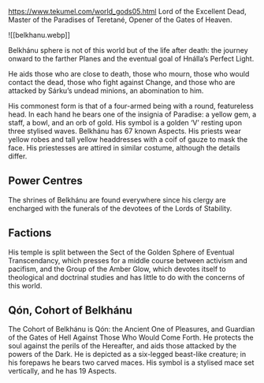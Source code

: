 https://www.tekumel.com/world_gods05.html
Lord of the Excellent Dead, Master of the Paradises of Teretané, Opener of the Gates of Heaven.

![[belkhanu.webp]]

Belkhánu sphere is not of this world but of the life after death: the journey onward to the farther Planes and the eventual goal of Hnálla’s Perfect Light.

He aids those who are close to death, those who mourn, those who would contact the dead, those who fight against Change, and those who are attacked by Sárku’s undead minions, an abomination to him.

His commonest form is that of a four-armed being with a round, featureless head. In each hand he bears one of the insignia of Paradise: a yellow gem, a staff, a bowl, and an orb of gold. His symbol is a golden ‘V’ resting upon three stylised waves. Belkhánu has 67 known Aspects. His priests wear yellow robes and tall yellow headdresses with a coif of gauze to mask the face. His priestesses are attired in similar costume, although the details differ.

## Power Centres

The shrines of Belkhánu are found everywhere since his clergy are encharged with the funerals of the devotees of the Lords of Stability.

## Factions

His temple is split between the Sect of the Golden Sphere of Eventual Transcendancy, which presses for a middle course between activism and pacifism, and the Group of the Amber Glow, which devotes itself to theological and doctrinal studies and has little to do with the concerns of this world.

## Qón, Cohort of Belkhánu

The Cohort of Belkhánu is Qón: the Ancient One of Pleasures, and Guardian of the Gates of Hell Against Those Who Would Come Forth. He protects the soul against the perils of the Hereafter, and aids those attacked by the powers of the Dark. He is depicted as a six-legged beast-like creature; in his forepaws he bears two carved maces. His symbol is a stylised mace set vertically, and he has 19 Aspects.